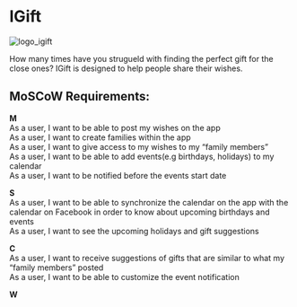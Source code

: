 # IGift

![logo_igift](https://user-images.githubusercontent.com/39630044/111089138-cf6bc800-852a-11eb-9b2f-78c12d093612.png)

How many times have you strugueld with finding the perfect gift for the close ones? IGift is designed to help people share their wishes. 

## MoSCoW Requirements:

**M**  
As a user, I want to be able to post my wishes on the app  
As a user, I want to create families within the app  
As a user, I want to give access to my wishes to my “family members”  
As a user, I want to be able to add events(e.g birthdays, holidays) to my calendar   
As a user, I want to be notified before the events start date  

**S**  
As a user, I want to be able to synchronize the calendar on the app with the calendar on Facebook in order to know about upcoming birthdays and events  
As a user, I want to see the upcoming holidays and gift suggestions  

**C**  
As a user, I want to receive suggestions of gifts that are similar to what my “family members” posted  
As a user, I want to be able to customize the event notification  

**W**




